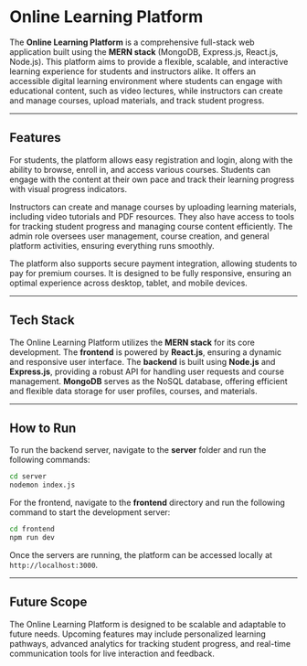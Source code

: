 

# **Online Learning Platform**

The **Online Learning Platform** is a comprehensive full-stack web application built using the **MERN stack** (MongoDB, Express.js, React.js, Node.js). This platform aims to provide a flexible, scalable, and interactive learning experience for students and instructors alike. It offers an accessible digital learning environment where students can engage with educational content, such as video lectures, while instructors can create and manage courses, upload materials, and track student progress.

---

## **Features**

For students, the platform allows easy registration and login, along with the ability to browse, enroll in, and access various courses. Students can engage with the content at their own pace and track their learning progress with visual progress indicators.

Instructors can create and manage courses by uploading learning materials, including video tutorials and PDF resources. They also have access to tools for tracking student progress and managing course content efficiently. The admin role oversees user management, course creation, and general platform activities, ensuring everything runs smoothly.

The platform also supports secure payment integration, allowing students to pay for premium courses. It is designed to be fully responsive, ensuring an optimal experience across desktop, tablet, and mobile devices.

---

## **Tech Stack**

The Online Learning Platform utilizes the **MERN stack** for its core development. The **frontend** is powered by **React.js**, ensuring a dynamic and responsive user interface. The **backend** is built using **Node.js** and **Express.js**, providing a robust API for handling user requests and course management. **MongoDB** serves as the NoSQL database, offering efficient and flexible data storage for user profiles, courses, and materials. 

---

## **How to Run**

To run the backend server, navigate to the **server** folder and run the following commands:

```bash
cd server
nodemon index.js
```

For the frontend, navigate to the **frontend** directory and run the following command to start the development server:

```bash
cd frontend
npm run dev
```

Once the servers are running, the platform can be accessed locally at `http://localhost:3000`.

---


## **Future Scope**

The Online Learning Platform is designed to be scalable and adaptable to future needs. Upcoming features may include personalized learning pathways, advanced analytics for tracking student progress, and real-time communication tools for live interaction and feedback.

